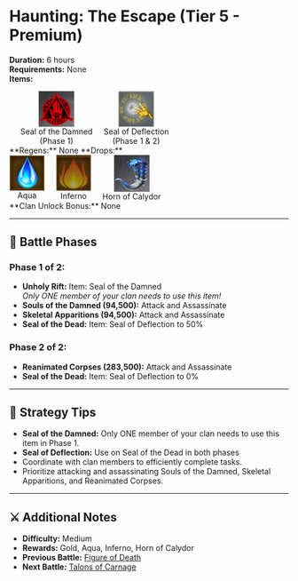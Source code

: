 # Haunting: The Escape (Tier 5 - Premium)

**Duration:** 6 hours  
**Requirements:** None  
**Items:** <div style="display:flex; gap:20px;">
  <div style="display:flex; flex-direction:column; align-items:center; width:max-content;">
    <img src="../../../images/items/seal-of-the-damned.png" alt="Seal of the Damned" width="64" style="cursor:pointer;" onclick="alert('Required for Haunting: The Escape!')">
    <div>Seal of the Damned</div>
    <div>(Phase 1)</div>
  </div>

  <div style="display:flex; flex-direction:column; align-items:center; width:max-content;">
    <img src="../../../images/items/seal-of-deflection.jpg" alt="Seal of Lightning" width="64" style="cursor:pointer;" onclick="alert('Defense (12.5k Gold / piece)')">
    <div>Seal of Deflection</div>
    <div>(Phase 1 & 2)</div>
  </div>
</div>
**Regens:** None  
**Drops:** <div style="display:flex; gap:20px;">
  <div style="display:flex; flex-direction:column; align-items:center; width:max-content;">
    <img src="../../../images/items/aqua.png" alt="Aqua" width="64" style="cursor:pointer;" onclick="alert('Used at mage')">
    <div>Aqua</div>
  </div>
 <div style="display:flex; flex-direction:column; align-items:center; width:max-content;">
    <img src="../../../images/items/inferno.png" alt="Inferno" width="64" style="cursor:pointer;" onclick="alert('Used at mage')">
    <div>Inferno</div>
  </div>
  <div style="display:flex; flex-direction:column; align-items:center; width:max-content;">
    <img src="../../../images/items/horn-of-calydor.png" alt="Horn of Calydor" width="64" style="cursor:pointer;" onclick="alert('Required for Revenge of the Warbeasts!')">
    <div>Horn of Calydor</div>
  </div>
</div>
**Clan Unlock Bonus:** None

---

## 🧪 Battle Phases

### Phase 1 of 2:
- **Unholy Rift:** Item: Seal of the Damned  
  *Only ONE member of your clan needs to use this item!*  
- **Souls of the Damned (94,500):** Attack and Assassinate  
- **Skeletal Apparitions (94,500):** Attack and Assassinate  
- **Seal of the Dead:** Item: Seal of Deflection to 50%

### Phase 2 of 2:
- **Reanimated Corpses (283,500):** Attack and Assassinate  
- **Seal of the Dead:** Item: Seal of Deflection to 0%

---

## 🧭 Strategy Tips

- **Seal of the Damned:** Only ONE member of your clan needs to use this item in Phase 1.  
- **Seal of Deflection:** Use on Seal of the Dead in both phases  
- Coordinate with clan members to efficiently complete tasks.  
- Prioritize attacking and assassinating Souls of the Damned, Skeletal Apparitions, and Reanimated Corpses.

---

## ⚔️ Additional Notes

- **Difficulty:** Medium  
- **Rewards:** Gold, Aqua, Inferno, Horn of Calydor  
- **Previous Battle:** [Figure of Death](figure-of-death.md)  
- **Next Battle:** [Talons of Carnage](../tier6/talons-of-carnage.md)
